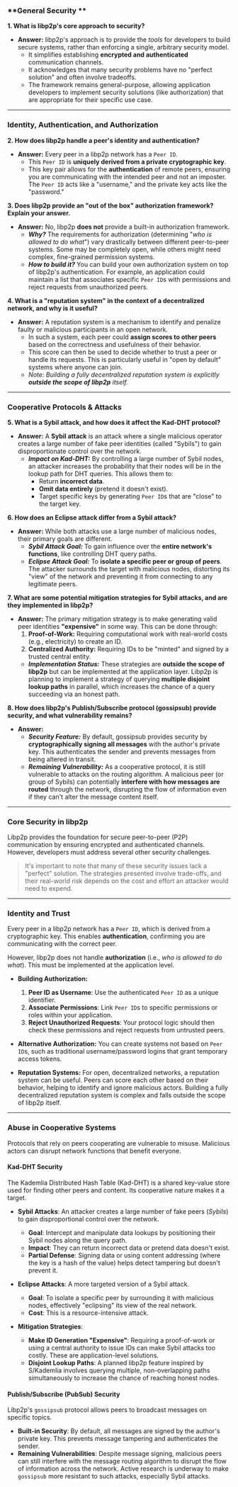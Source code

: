 ### **General Security **

**1. What is libp2p's core approach to security?**

* **Answer:** libp2p's approach is to provide the *tools* for developers to build secure systems, rather than enforcing a single, arbitrary security model.
    * It simplifies establishing **encrypted and authenticated** communication channels.
    * It acknowledges that many security problems have no "perfect solution" and often involve tradeoffs.
    * The framework remains general-purpose, allowing application developers to implement security solutions (like authorization) that are appropriate for their specific use case.

***

### **Identity, Authentication, and Authorization**

**2. How does libp2p handle a peer's identity and authentication?**

* **Answer:** Every peer in a libp2p network has a `Peer ID`.
    * This `Peer ID` is **uniquely derived from a private cryptographic key**.
    * This key pair allows for the **authentication** of remote peers, ensuring you are communicating with the intended peer and not an imposter. The `Peer ID` acts like a "username," and the private key acts like the "password."

**3. Does libp2p provide an "out of the box" authorization framework? Explain your answer.**

* **Answer:** No, libp2p **does not** provide a built-in authorization framework.
    * ***Why?*** The requirements for authorization (determining "*who is allowed to do what*") vary drastically between different peer-to-peer systems. Some may be completely open, while others might need complex, fine-grained permission systems.
    * ***How to build it?*** You can build your own authorization system on top of libp2p's authentication. For example, an application could maintain a list that associates specific `Peer ID`s with permissions and reject requests from unauthorized peers.

**4. What is a "reputation system" in the context of a decentralized network, and why is it useful?**

* **Answer:** A reputation system is a mechanism to identify and penalize faulty or malicious participants in an open network.
    * In such a system, each peer could **assign scores to other peers** based on the correctness and usefulness of their behavior.
    * This score can then be used to decide whether to trust a peer or handle its requests. This is particularly useful in "open by default" systems where anyone can join.
    * *Note: Building a fully decentralized reputation system is explicitly **outside the scope of libp2p** itself.*

***

### **Cooperative Protocols & Attacks**

**5. What is a Sybil attack, and how does it affect the Kad-DHT protocol?**

* **Answer:** A **Sybil attack** is an attack where a single malicious operator creates a large number of fake peer identities (called "Sybils") to gain disproportionate control over the network.
    * ***Impact on Kad-DHT:*** By controlling a large number of Sybil nodes, an attacker increases the probability that their nodes will be in the lookup path for DHT queries. This allows them to:
        * Return **incorrect data**.
        * **Omit data entirely** (pretend it doesn't exist).
        * Target specific keys by generating `Peer ID`s that are "close" to the target key.

**6. How does an Eclipse attack differ from a Sybil attack?**

* **Answer:** While both attacks use a large number of malicious nodes, their primary goals are different.
    * ***Sybil Attack Goal:*** To gain influence over the **entire network's functions**, like controlling DHT query paths.
    * ***Eclipse Attack Goal:*** To **isolate a specific peer or group of peers**. The attacker surrounds the target with malicious nodes, distorting its "view" of the network and preventing it from connecting to any legitimate peers.

**7. What are some potential mitigation strategies for Sybil attacks, and are they implemented in libp2p?**

* **Answer:** The primary mitigation strategy is to make generating valid peer identities **"expensive"** in some way. This can be done through:
    1.  **Proof-of-Work:** Requiring computational work with real-world costs (e.g., electricity) to create an ID.
    2.  **Centralized Authority:** Requiring IDs to be "minted" and signed by a trusted central entity.
    * ***Implementation Status:*** These strategies are **outside the scope of libp2p** but can be implemented at the application layer. Libp2p is planning to implement a strategy of querying **multiple disjoint lookup paths** in parallel, which increases the chance of a query succeeding via an honest path.

**8. How does libp2p's Publish/Subscribe protocol (gossipsub) provide security, and what vulnerability remains?**

* **Answer:**
    * ***Security Feature:*** By default, gossipsub provides security by **cryptographically signing all messages** with the author's private key. This authenticates the sender and prevents messages from being altered in transit.
    * ***Remaining Vulnerability:*** As a cooperative protocol, it is still vulnerable to attacks on the routing algorithm. A malicious peer (or group of Sybils) can potentially **interfere with how messages are routed** through the network, disrupting the flow of information even if they can't alter the message content itself.

----------------------

### **Core Security in libp2p**

Libp2p provides the foundation for secure peer-to-peer (P2P) communication by ensuring encrypted and authenticated channels. However, developers must address several other security challenges.

> It's important to note that many of these security issues lack a "perfect" solution. The strategies presented involve trade-offs, and their real-world risk depends on the cost and effort an attacker would need to expend.

---

### **Identity and Trust**

Every peer in a libp2p network has a `Peer ID`, which is derived from a cryptographic key. This enables **authentication**, confirming you are communicating with the correct peer.

However, libp2p does not handle **authorization** (i.e., *who is allowed to do what*). This must be implemented at the application level.

* **Building Authorization:**
    1.  **Peer ID as Username**: Use the authenticated `Peer ID` as a unique identifier.
    2.  **Associate Permissions**: Link `Peer ID`s to specific permissions or roles within your application.
    3.  **Reject Unauthorized Requests**: Your protocol logic should then check these permissions and reject requests from untrusted peers.

* **Alternative Authorization:** You can create systems not based on `Peer ID`s, such as traditional username/password logins that grant temporary access tokens.

* **Reputation Systems:** For open, decentralized networks, a reputation system can be useful. Peers can score each other based on their behavior, helping to identify and ignore malicious actors. Building a fully decentralized reputation system is complex and falls outside the scope of libp2p itself.

---

### **Abuse in Cooperative Systems**

Protocols that rely on peers cooperating are vulnerable to misuse. Malicious actors can disrupt network functions that benefit everyone.

#### **Kad-DHT Security**

The Kademlia Distributed Hash Table (Kad-DHT) is a shared key-value store used for finding other peers and content. Its cooperative nature makes it a target.

* **Sybil Attacks**: An attacker creates a large number of fake peers (*Sybils*) to gain disproportional control over the network.
    * **Goal**: Intercept and manipulate data lookups by positioning their Sybil nodes along the query path.
    * **Impact**: They can return incorrect data or pretend data doesn't exist.
    * **Partial Defense**: Signing data or using content addressing (where the key is a hash of the value) helps detect tampering but doesn't prevent it.

* **Eclipse Attacks**: A more targeted version of a Sybil attack.
    * **Goal**: To isolate a specific peer by surrounding it with malicious nodes, effectively "eclipsing" its view of the real network.
    * **Cost**: This is a resource-intensive attack.

* **Mitigation Strategies**:
    * **Make ID Generation "Expensive"**: Requiring a proof-of-work or using a central authority to issue IDs can make Sybil attacks too costly. These are application-level solutions.
    * **Disjoint Lookup Paths**: A planned libp2p feature inspired by S/Kademlia involves querying multiple, non-overlapping paths simultaneously to increase the chance of reaching honest nodes.

#### **Publish/Subscribe (PubSub) Security**

Libp2p's `gossipsub` protocol allows peers to broadcast messages on specific topics.

* **Built-in Security**: By default, all messages are signed by the author's private key. This prevents message tampering and authenticates the sender.
* **Remaining Vulnerabilities**: Despite message signing, malicious peers can still interfere with the message routing algorithm to disrupt the flow of information across the network. Active research is underway to make `gossipsub` more resistant to such attacks, especially Sybil attacks.